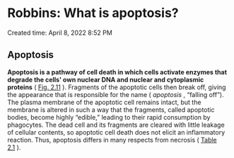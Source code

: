 # Robbins: What is apoptosis?

Created time: April 8, 2022 8:52 PM

## Apoptosis

**Apoptosis is a pathway of cell death in which cells activate enzymes that degrade the cells' own nuclear DNA and nuclear and cytoplasmic proteins** ( [Fig. 2.11](https://www-clinicalkey-com.eproxy.lib.hku.hk/f0060) ). Fragments of the apoptotic cells then break off, giving the appearance that is responsible for the name ( *apoptosis* , “falling off”). The plasma membrane of the apoptotic cell remains intact, but the membrane is altered in such a way that the fragments, called apoptotic bodies, become highly “edible,” leading to their rapid consumption by phagocytes. The dead cell and its fragments are cleared with little leakage of cellular contents, so apoptotic cell death does not elicit an inflammatory reaction. Thus, apoptosis differs in many respects from necrosis ( [Table 2.1](https://www-clinicalkey-com.eproxy.lib.hku.hk/t0010) ).